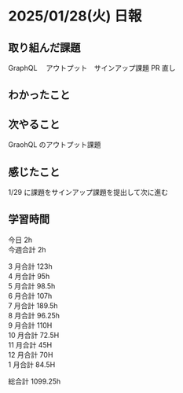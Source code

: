 # 2025/01/28(火) 日報

## 取り組んだ課題

GraphQL 　アウトプット　サインアップ課題 PR 直し

## わかったこと

## 次やること

GraohQL のアウトプット課題

## 感じたこと

1/29 に課題をサインアップ課題を提出して次に進む

## 学習時間

今日 2h
<br />
今週合計 2h
<br />

3 月合計 123h
<br />
4 月合計 95h
<br />
5 月合計 98.5h
<br />
6 月合計 107h
<br />
7 月合計 189.5h
<br />
8 月合計 96.25h
<br />
9 月合計 110H
<br />
10 月合計 72.5H
<br />
11 月合計 45H
<br />
12 月合計 70H
<br />
1 月合計 84.5H

総合計 1099.25h
